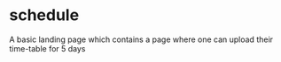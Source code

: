 # schedule
A basic landing page which contains a page where one can upload their time-table for 5 days

